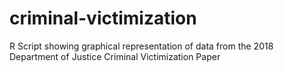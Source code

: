 # criminal-victimization
R Script showing graphical representation of data from the 2018 Department of Justice Criminal Victimization Paper
